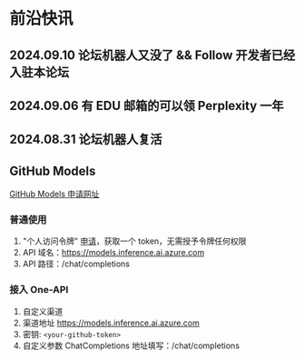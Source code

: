 # 前沿快讯

## 2024.09.10 论坛机器人又没了 && Follow 开发者已经入驻本论坛

## 2024.09.06 有 EDU 邮箱的可以领 Perplexity 一年 

## 2024.08.31 论坛机器人复活

## GitHub Models

[GitHub Models 申请网址](https://github.com/marketplace/models/waitlist/join)

### 普通使用

1. "个人访问令牌" [申请](https://github.com/settings/tokens)，获取一个 token，无需授予令牌任何权限
2. API 域名：<https://models.inference.ai.azure.com>
3. API 路径：/chat/completions

### 接入 One-API

1. 自定义渠道
2. 渠道地址 <https://models.inference.ai.azure.com>
3. 密钥: `<your-github-token>`
4. 自定义参数 ChatCompletions 地址填写：/chat/completions

<!-- ### Curl 示例

```bash
curl --location --request POST 'https://models.inference.ai.azure.com/chat/completions' \
--header 'Authorization: Bearer {github_token}' \
--header 'Content-Type: application/json' \
--data-raw '{
  "model": "gpt-4o-mini",
  "stream": false,
  "messages": [
    {
      "role": "user",
      "content": "你是谁？"
    }
  ]
}'
``` -->